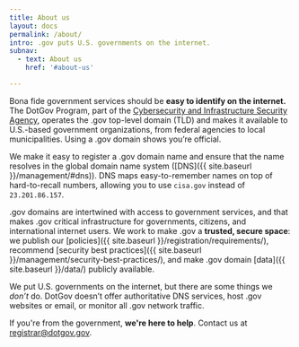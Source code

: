 ```yaml
---
title: About us
layout: docs
permalink: /about/
intro: .gov puts U.S. governments on the internet.
subnav:
  - text: About us
    href: '#about-us'

---
```

Bona fide government services should be **easy to identify on the internet.** The DotGov Program, part of the [Cybersecurity and Infrastructure Security Agency](https://www.cisa.gov), operates the .gov top-level domain (TLD) and makes it available to U.S.-based government organizations, from federal agencies to local municipalities. Using a .gov domain shows you’re official.

We make it easy to register a .gov domain name and ensure that the name resolves in the global domain name system ([DNS]({{ site.baseurl }}/management/#dns)). DNS maps easy-to-remember names on top of hard-to-recall numbers, allowing you to use `cisa.gov` instead of `23.201.86.157`.

.gov domains are intertwined with access to government services, and that makes .gov critical infrastructure for governments, citizens, and international internet users. We work to make .gov a **trusted, secure space**: we publish our [policies]({{ site.baseurl }}/registration/requirements/), recommend [security best practices]({{ site.baseurl }}/management/security-best-practices/), and make .gov domain [data]({{ site.baseurl }}/data/) publicly available.

We put U.S. governments on the internet, but there are some things we *don’t* do. DotGov doesn’t offer authoritative DNS services, host .gov websites or email, or monitor all .gov network traffic.

If you're from the government, **we're here to help**. Contact us at <registrar@dotgov.gov>.
